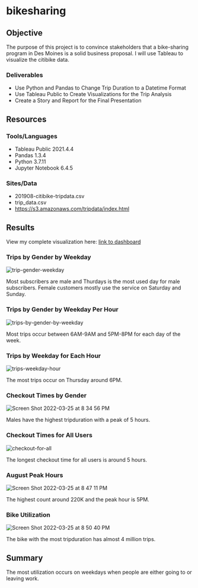 # bikesharing

## Objective
The purpose of this project is to convince stakeholders that a bike-sharing program in Des Moines is a solid business proposal.  I will use Tableau to visualize the citibike data.

### Deliverables
- Use Python and Pandas to Change Trip Duration to a Datetime Format
- Use Tableau Public to Create Visualizations for the Trip Analysis
- Create a Story and Report for the Final Presentation

## Resources

### Tools/Languages
- Tableau Public 2021.4.4
- Pandas 1.3.4
- Python 3.7.11
- Jupyter Notebook 6.4.5

### Sites/Data
- 201908-citibike-tripdata.csv
- trip_data.csv
- https://s3.amazonaws.com/tripdata/index.html

## Results
View my complete visualization here: [link to dashboard](https://public.tableau.com/app/profile/tiana5411/viz/CitiBikeData_16480896124550/CitiBikeStory) 

### Trips by Gender by Weekday

![trip-gender-weekday](https://user-images.githubusercontent.com/33010018/160217025-2d22cc3d-1729-4594-8ee8-10973a71723d.png)

Most subscribers are male and Thurdays is the most used day for male subscribers.  Female customers mostly use the service on Saturday and Sunday.

### Trips by Gender by Weekday Per Hour

![trips-by-gender-by-weekday](https://user-images.githubusercontent.com/33010018/160217160-dc08a541-6577-46fd-8152-f3767ff867c6.png)

Most trips occur between 6AM-9AM and 5PM-8PM for each day of the week.

### Trips by Weekday for Each Hour

![trips-weekday-hour](https://user-images.githubusercontent.com/33010018/160217352-8360d9dd-dcb3-41b6-a5b3-1e0faa0be040.png)

The most trips occur on Thursday around 6PM.

### Checkout Times by Gender

![Screen Shot 2022-03-25 at 8 34 56 PM](https://user-images.githubusercontent.com/33010018/160217490-171c4601-0bfa-484c-b875-28c0571c9687.png)

Males have the highest tripduration with a peak of 5 hours.

### Checkout Times for All Users

![checkout-for-all](https://user-images.githubusercontent.com/33010018/160217806-8aeddc31-239f-4032-a592-1b17b6c67643.png)


The longest checkout time for all users is around 5 hours.

### August Peak Hours

![Screen Shot 2022-03-25 at 8 47 11 PM](https://user-images.githubusercontent.com/33010018/160217923-c621885e-dc7b-41d8-855e-060e365009b5.png)

The highest count around 220K and the peak hour is 5PM.

### Bike Utilization

![Screen Shot 2022-03-25 at 8 50 40 PM](https://user-images.githubusercontent.com/33010018/160218038-64a81761-174c-49a2-b247-d1f0a9765af6.png)


The bike with the most tripduration has almost 4 million trips.


## Summary

The most utilization occurs on weekdays when people are either going to or leaving work.   




